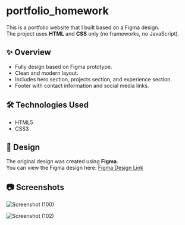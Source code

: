 # portfolio_homework

This is a portfolio website that I built based on a Figma design.  
The project uses **HTML** and **CSS** only (no frameworks, no JavaScript).

## ✨ Overview
- Fully design based on Figma prototype.
- Clean and modern layout.
- Includes hero section, projects section, and experience section.
- Footer with contact information and social media links.

## 🛠️ Technologies Used
- HTML5
- CSS3

## 📐 Design
The original design was created using **Figma**.  
You can view the Figma design here: [Figma Design Link](https://www.figma.com/design/8jcj3CaTjjMZkKwBQhg6nR/Developer-Portfolio-Website-Design--Community-?node-id=0-1&p=f&t=0v33jHdP2VEaTpfJ-0)

## 📷 Screenshots


![Screenshot (100)](https://github.com/user-attachments/assets/8beeaabf-121c-4ba4-bcef-87266f982128)

![Screenshot (102)](https://github.com/user-attachments/assets/fbfae865-b960-4a87-bffa-6596a6326fb6)
